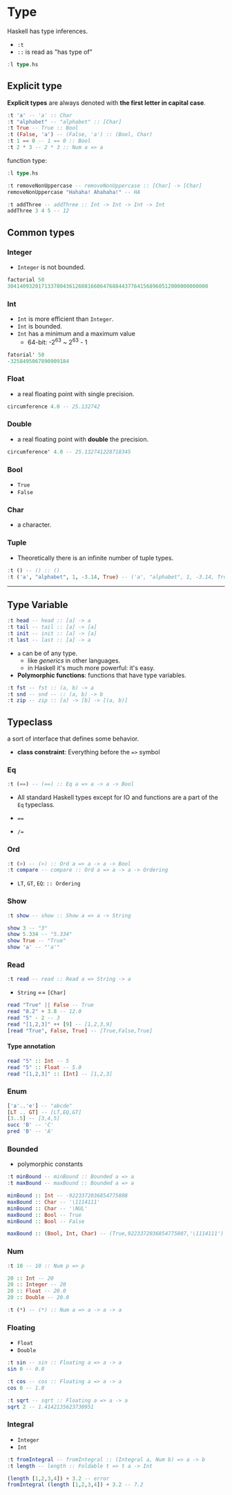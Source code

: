 # Type

Haskell has type inferences.

- `:t`
- `::` is read as "has type of"

```hs
:l type.hs
```

## Explicit type

**Explicit types** are always denoted with **the first letter in capital case**.

```hs
:t 'a' -- 'a' :: Char
:t "alphabet" -- "alphabet" :: [Char]
:t True -- True :: Bool
:t (False, 'a') -- (False, 'a') :: (Bool, Char)
:t 1 == 0 -- 1 == 0 :: Bool
:t 2 * 3 -- 2 * 3 :: Num a => a
```

function type:

```hs
:l type.hs

:t removeNonUppercase -- removeNonUppercase :: [Char] -> [Char]
removeNonUppercase "Hahaha! Ahahaha!" -- HA

:t addThree -- addThree :: Int -> Int -> Int -> Int
addThree 3 4 5 -- 12
```

## Common types

### Integer

- `Integer` is not bounded.

```hs
factorial 50
30414093201713378043612608166064768844377641568960512000000000000
```

### Int

- `Int` is more efficient than `Integer`.
- `Int` is bounded.
- `Int` has a minimum and a maximum value
  - 64-bit: -2<sup>63</sup> ~ 2<sup>63</sup> - 1

```hs
fatorial' 50
-3258495067890909184
```

### Float

- a real floating point with single precision.

```hs
circumference 4.0 -- 25.132742
```

### Double

- a real floating point with **double** the precision.

```hs
circumference' 4.0 -- 25.132741228718345
```

### Bool

- `True`
- `False`

### Char

- a character.

### Tuple

- Theoretically there is an infinite number of tuple types.

```hs
:t () -- () :: ()
:t ('a', "alphabet", 1, -3.14, True) -- ('a', "alphabet", 1, -3.14, True) :: (Num c, Fractional d) => (Char, [Char], c, d, Bool)
```

---

## Type Variable

```hs
:t head -- head :: [a] -> a
:t tail -- tail :: [a] -> [a]
:t init -- init :: [a] -> [a]
:t last -- last :: [a] -> a
```

- `a` can be of any type.
  - like _generics_ in other languages.
  - in Haskell it's much more powerful: it's easy.
- **Polymorphic functions**: functions that have type variables.

```hs
:t fst -- fst :: (a, b) -> a
:t snd -- snd -- :: (a, b) -> b
:t zip -- zip :: [a] -> [b] -> [(a, b)]
```

## Typeclass

a sort of interface that defines some behavior.

- **class constraint**: Everything before the `=>` symbol

### Eq

```hs
:t (==) -- (==) :: Eq a => a -> a -> Bool
```

- All standard Haskell types except for IO and functions are a part of the `Eq` typeclass.

- `==`
- `/=`

### Ord

```hs
:t (>) -- (>) :: Ord a => a -> a -> Bool
:t compare -- compare :: Ord a => a -> a -> Ordering
```

- `LT`, `GT`, `EQ`: `:: Ordering`

### Show

```hs
:t show -- show :: Show a => a -> String
```

```hs
show 3 -- "3"
show 5.334 -- "5.334"
show True -- "True"
show 'a' -- "'a'"
```

### Read

```hs
:t read -- read :: Read a => String -> a
```

- `String` == `[Char]`

```hs
read "True" || False -- True
read "8.2" + 3.8 -- 12.0
read "5" - 2 -- 3
read "[1,2,3]" ++ [9] -- [1,2,3,9]
[read "True", False, True] -- [True,False,True]
```

#### Type annotation

```hs
read "5" :: Int -- 5
read "5" :: Float -- 5.0
read "[1,2,3]" :: [Int] -- [1,2,3]
```

### Enum

```hs
['a'..'e'] -- "abcde"
[LT .. GT] -- [LT,EQ,GT]
[3..5] -- [3,4,5]
succ 'B' -- 'C'
pred 'B' -- 'A'
```

### Bounded

- polymorphic constants

```hs
:t minBound -- minBound :: Bounded a => a
:t maxBound -- maxBound :: Bounded a => a
```

```hs
minBound :: Int -- -9223372036854775808
maxBound :: Char -- '\1114111'
minBound :: Char -- '\NUL'
maxBound :: Bool -- True
minBound :: Bool -- False

maxBound :: (Bool, Int, Char) -- (True,9223372036854775807,'\1114111')
```

### Num

```hs
:t 10 -- 10 :: Num p => p

20 :: Int -- 20
20 :: Integer -- 20
20 :: Float -- 20.0
20 :: Double -- 20.0
```

```hs
:t (*) -- (*) :: Num a => a -> a -> a
```

### Floating

- `Float`
- `Double`

```hs
:t sin -- sin :: Floating a => a -> a
sin 0 -- 0.0

:t cos -- cos :: Floating a => a -> a
cos 0 -- 1.0

:t sqrt -- sqrt :: Floating a => a -> a
sqrt 2 -- 1.4142135623730951
```

### Integral

- `Integer`
- `Int`

```hs
:t fromIntegral -- fromIntegral :: (Integral a, Num b) => a -> b
:t length -- length :: Foldable t => t a -> Int
```

```hs
(length [1,2,3,4]) + 3.2 -- error
fromIntegral (length [1,2,3,4]) + 3.2 -- 7.2
```
